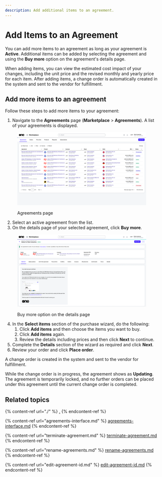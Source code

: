 ```yaml
---
description: Add additional items to an agreement.
---
```


# Add Items to an Agreement

You can add more items to an agreement as long as your agreement is **Active**. Additional items can be added by selecting the agreement and using the **Buy more** option on the agreement's details page.&#x20;

When adding items, you can view the estimated cost impact of your changes, including the unit price and the revised monthly and yearly price for each item. After adding items, a change order is automatically created in the system and sent to the vendor for fulfillment.

## Add more items to an agreement

Follow these steps to add more items to your agreement:

1. Navigate to the **Agreements** page (**Marketplace** > **Agreements**). A list of your agreements is displayed.

<figure><img src="../../../.gitbook/assets/image (356).png" alt=""><figcaption><p>Agreements page</p></figcaption></figure>

2. Select an active agreement from the list.
3. On the details page of your selected agreement, click **Buy more**.&#x20;

<figure><img src="../../../.gitbook/assets/image (1).png" alt=""><figcaption><p> Buy more option on the details page</p></figcaption></figure>

4. In the **Select items** section of the purchase wizard, do the following:
   1. Click **Add items** and then choose the items you want to buy.
   2. Click **Add items** again.
   3. Review the details including prices and then click **Next** to continue.&#x20;
5. Complete the **Details** section of the wizard as required and click **Next**.
6. Review your order and click **Place order**.&#x20;

A change order is created in the system and sent to the vendor for fulfillment.&#x20;

While the change order is in progress, the agreement shows as **Updating**. The agreement is temporarily locked, and no further orders can be placed under this agreement until the current change order is completed.

## Related topics

{% content-ref url="./" %}
[.](./)
{% endcontent-ref %}

{% content-ref url="agreements-interface.md" %}
[agreements-interface.md](agreements-interface.md)
{% endcontent-ref %}

{% content-ref url="terminate-agreement.md" %}
[terminate-agreement.md](terminate-agreement.md)
{% endcontent-ref %}

{% content-ref url="rename-agreements.md" %}
[rename-agreements.md](rename-agreements.md)
{% endcontent-ref %}

{% content-ref url="edit-agreement-id.md" %}
[edit-agreement-id.md](edit-agreement-id.md)
{% endcontent-ref %}
